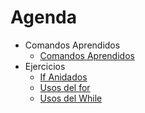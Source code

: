 # Agenda
- Comandos Aprendidos  
    - [Comandos Aprendidos](Contenido/Comandos_aprendidos.md)
- Ejercicios  
    - [If Anidados](Contenido/If_anidados.md)
    - [Usos del for](Contenido/Usos_del_for.md)
    - [Usos del While](Contenido/Usos_del_While.md)